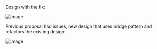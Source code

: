 Design with the fix: 

![image](https://user-images.githubusercontent.com/109504231/180366564-552aa2de-baa6-4d8b-a7f8-bc7cdf947638.png)


Previous proposal had issues, new design that uses bridge pattern and refactors the existing design: 

![image](https://user-images.githubusercontent.com/109504231/180382045-315b4a0f-c044-46b7-8a10-cab544ba534c.png)

